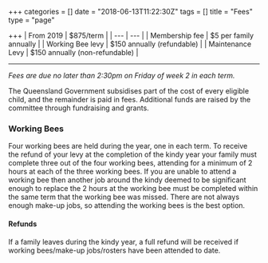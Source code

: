 +++
categories = []
date = "2018-06-13T11:22:30Z"
tags = []
title = "Fees"
type = "page"

+++
| From 2019 | $875/term |
| --- | --- |
| Membership fee | $5 per family annually |
| Working Bee levy | $150 annually (refundable) |
| Maintenance Levy | $150 annually (non-refundable) |

** **

_Fees are due no later than 2:30pm on Friday of week 2 in each term._

The Queensland Government subsidises part of the cost of every eligible child, and the remainder is paid in fees.  Additional funds are raised by the committee through fundraising and grants.

### Working Bees

Four working bees are held during the year, one in each term.  To receive the refund of your levy at the completion of the kindy year your family must complete three out of the four working bees, attending for a minimum of 2 hours at each of the three working bees.  If you are unable to attend a working bee then another job around the kindy deemed to be significant enough to replace the 2 hours at the working bee must be completed within the same term that the working bee was missed.  There are not always enough make-up jobs, so attending the working bees is the best option.

#### Refunds

If a family leaves during the kindy year, a full refund will be received if working bees/make-up jobs/rosters have been attended to date.